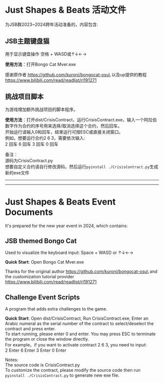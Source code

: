 # Just Shapes & Beats 活动文件
为JSB群2023~2024跨年活动准备的，内容包含:

## JSB主题键盘猫
用于显示键盘操作 空格 + WASD或↑↓←→

**使用方法**：打开Bongo Cat Mver.exe

感谢原作者 https://github.com/kuroni/bongocat-osu\
以及up提供的教程 https://www.bilibili.com/read/readlist/rl191271

## 挑战项目脚本
为游戏增加额外挑战项目的脚本程序。

**使用方法**：打开dist/CrisisContract，运行CrisisContract.exe，输入一个阿拉伯数字作为合约的序号用来选择/取消选择这个合约，然后回车。\
开始运行请输入0和回车，结束运行可按ESC或直接关闭窗口。\
例如，想要运行合约2 6 3，需要依次输入:\
2 回车 6 回车 3 回车 0 回车

备注：\
源码为CrisisContract.py\
想要自定义合约请自行修改源码，然后运行`pyinstall ./CrisisContract.py`生成新的exe文件

---
---

# Just Shapes & Beats Event Documents

It's prepared for the new year event in 2024, which contains:

## JSB themed Bongo Cat
Used to visualize the keyboard input: Space + WASD or ↑↓←→

**Quick Start**: Open Bongo Cat Mver.exe

Thanks for the original author https://github.com/kuroni/bongocat-osu\
and the customization tutorial provider https://www.bilibili.com/read/readlist/rl191271

## Challenge Event Scripts
A program that adds extra challenges to the game.

**Quick Start**: Open dist/CrisisContract, Run CrisisContract.exe, Enter an Arabic numeral as the serial number of the contract to select/deselect the contract and press enter.\
To start running, please enter 0 and enter. You may press ESC to terminate the program or close the window directly.\
For example，if you want to activate contract 2 6 3, you need to input:\
2 Enter 6 Enter 3 Enter 0 Enter

Notes:\
The source code is CrisisContract.py\
To customize the contract, please modify the source code then run `pyinstall ./CrisisContract.py` to generate new exe file.